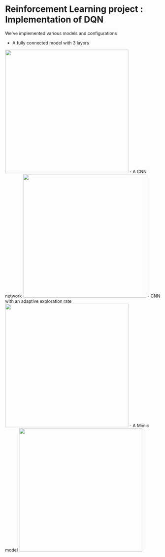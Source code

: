 # Reinforcement Learning project : Implementation of DQN 
We've implemented various models and configurations
 - A fully connected model with 3 layers

 <img src="https://github.com/Ryosaeba8/DeepLearningMVA/tree/master/rl_project/videos/fc.gif" width="400"/>  
 - A CNN network
 <img src="https://github.com/Ryosaeba8/DeepLearningMVA/tree/master/rl_project/videos/cnn.gif" width="400"/>  
 - CNN with an adaptive exploration rate
 <img src="https://github.com/Ryosaeba8/DeepLearningMVA/tree/master/rl_project/videos/explore.gif" width="400"/>  
 - A Mimic model
 <img src="https://github.com/Ryosaeba8/DeepLearningMVA/tree/master/rl_project/videos/mimic.gif" width="400"/>  
